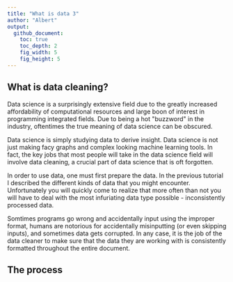 ```yaml
---
title: "What is data 3"
author: "Albert"
output:
  github_document:
    toc: true
    toc_depth: 2
    fig_width: 5
    fig_height: 5
---
```


## What is data cleaning?

Data science is a surprisingly extensive field due to the greatly increased affordability of computational resources and large boon of interest in programming integrated fields. Due to being a hot "buzzword" in the industry, oftentimes the true meaning of data science can be obscured.

Data science is simply studying data to derive insight. Data science is not just making facy graphs and complex looking machine learning tools. In fact, the key jobs that most people will take in the data science field will involve data cleaning, a crucial part of data science that is oft forgotten.

In order to use data, one must first prepare the data. In the previous tutorial I described the different kinds of data that you might encounter. Unfortunately you will quickly come to realize that more often than not you will have to deal with the most infuriating data type possible - inconsistently processed data. 

Somtimes programs go wrong and accidentally input using the improper format, humans are notorious for accidentally misinputting (or even skipping inputs), and sometimes data gets corrupted. In any case, it is the job of the data cleaner to make sure that the data they are working with is consistently formatted throughout the entire document.

## The process
